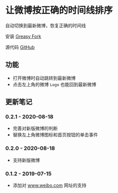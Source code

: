 # 让微博按正确的时间线排序

自动切换到最新微博，恢复正确的时间线

安装 [Greasy Fork](https://greasyfork.org/zh-CN/scripts/384547-%E8%AE%A9%E5%BE%AE%E5%8D%9A%E6%8C%89%E6%AD%A3%E7%A1%AE%E7%9A%84%E6%97%B6%E9%97%B4%E7%BA%BF%E6%8E%92%E5%BA%8F)

源代码 [GitHub](https://github.com/he0119/weibo-timeline)

## 功能

- 打开微博时自动跳转到最新微博
- 点击左上角的微博 `Logo` 也能回到最新微博

## 更新笔记

### 0.2.1 - 2020-08-18

- 完善对新版微博的判断
- 替换左上角微博图标和首页按钮的单击事件

### 0.2.0 - 2020-08-18

- 支持新版微博

### 0.1.2 - 2019-07-15

- 添加对 www.weibo.com 网址的支持
